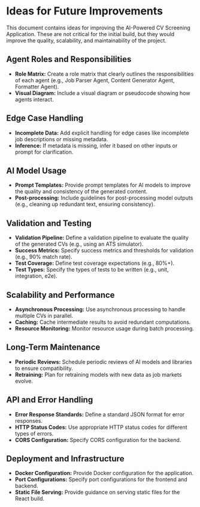 # Ideas for Future Improvements

This document contains ideas for improving the AI-Powered CV Screening Application. These are not critical for the initial build, but they would improve the quality, scalability, and maintainability of the project.

## Agent Roles and Responsibilities

*   **Role Matrix:** Create a role matrix that clearly outlines the responsibilities of each agent (e.g., Job Parser Agent, Content Generator Agent, Formatter Agent).
*   **Visual Diagram:** Include a visual diagram or pseudocode showing how agents interact.

## Edge Case Handling

*   **Incomplete Data:** Add explicit handling for edge cases like incomplete job descriptions or missing metadata.
*   **Inference:** If metadata is missing, infer it based on other inputs or prompt for clarification.

## AI Model Usage

*   **Prompt Templates:** Provide prompt templates for AI models to improve the quality and consistency of the generated content.
*   **Post-processing:** Include guidelines for post-processing model outputs (e.g., cleaning up redundant text, ensuring consistency).

## Validation and Testing

*   **Validation Pipeline:** Define a validation pipeline to evaluate the quality of the generated CVs (e.g., using an ATS simulator).
*   **Success Metrics:** Specify success metrics and thresholds for validation (e.g., 90% match rate).
*   **Test Coverage:** Define test coverage expectations (e.g., 80%+).
*   **Test Types:** Specify the types of tests to be written (e.g., unit, integration, e2e).

## Scalability and Performance

*   **Asynchronous Processing:** Use asynchronous processing to handle multiple CVs in parallel.
*   **Caching:** Cache intermediate results to avoid redundant computations.
*   **Resource Monitoring:** Monitor resource usage during batch processing.

## Long-Term Maintenance

*   **Periodic Reviews:** Schedule periodic reviews of AI models and libraries to ensure compatibility.
*   **Retraining:** Plan for retraining models with new data as job markets evolve.

## API and Error Handling

*   **Error Response Standards:** Define a standard JSON format for error responses.
*   **HTTP Status Codes:** Use appropriate HTTP status codes for different types of errors.
*   **CORS Configuration:** Specify CORS configuration for the backend.

## Deployment and Infrastructure

*   **Docker Configuration:** Provide Docker configuration for the application.
*   **Port Configurations:** Specify port configurations for the frontend and backend.
*   **Static File Serving:** Provide guidance on serving static files for the React build.
